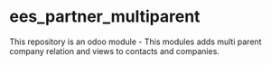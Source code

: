 # ees_partner_multiparent
This repository is an odoo module - This modules adds multi parent company relation and views to contacts and companies.
